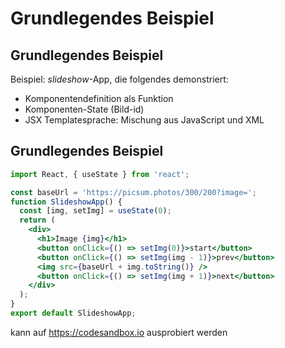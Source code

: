 # Grundlegendes Beispiel

## Grundlegendes Beispiel

Beispiel: _slideshow_-App, die folgendes demonstriert:

- Komponentendefinition als Funktion
- Komponenten-State (Bild-id)
- JSX Templatesprache: Mischung aus JavaScript und XML

## Grundlegendes Beispiel

```jsx
import React, { useState } from 'react';

const baseUrl = 'https://picsum.photos/300/200?image=';
function SlideshowApp() {
  const [img, setImg] = useState(0);
  return (
    <div>
      <h1>Image {img}</h1>
      <button onClick={() => setImg(0)}>start</button>
      <button onClick={() => setImg(img - 1)}>prev</button>
      <img src={baseUrl + img.toString()} />
      <button onClick={() => setImg(img + 1)}>next</button>
    </div>
  );
}
export default SlideshowApp;
```

kann auf <https://codesandbox.io> ausprobiert werden
